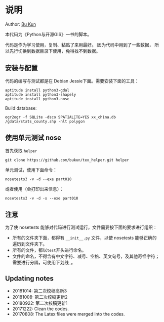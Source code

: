 # 说明

Author: [Bu Kun](http://www.osgeo.cn)

本代码为《Python与开源GIS》一书的脚本。

代码是作为学习使用，复制、粘贴了来用最好。
因为代码中用到了一些数据，
所以先行切换到数据目录下使用，免得找不到数据。

## 安装与配置

代码的编写与测试都是在 Debian Jessie下面。需要安装下面的工具：

    aptitude install python3-gdal
    aptitude install python3-shapely
    aptitude install python3-nose


Build database:

    ogr2ogr -f SQLite -dsco SPATIALITE=YES xx_china.db /gdata/stats_county.shp -nlt polygon


## 使用单元测试 nose

首先获取 `helper`

    git clone https://github.com/bukun/tex_helper.git helper

单元测试，使用下面命令：

    nosetests3 -v -d --exe part010

或者使用（会打印出来信息）：

    nosetests3 -v -d -s --exe part010

## 注意
为了使 nosetests 能够对代码进行测试运行，文件需要按下面的要求进行组织：

* 所有的文件夹下面，都得有 `__init__.py` 文件，以使 nosetests 能够正确的遍历到文件夹下。
* 所有的文件，都以`test`开头进行命名。
* 文件的命名，不得含有中文字符、减号、空格、英文句号，及其他奇怪字符；需要进行分隔，可使用下划线`_`。

## Updating notes
* 20181014: 第二次校稿高新3
* 20181008: 第二次校稿更新2
* 20180922: 第二次校稿更新1
* 20171222: Clean the codes.
* 20170808: The Latex files were merged into the codes.
